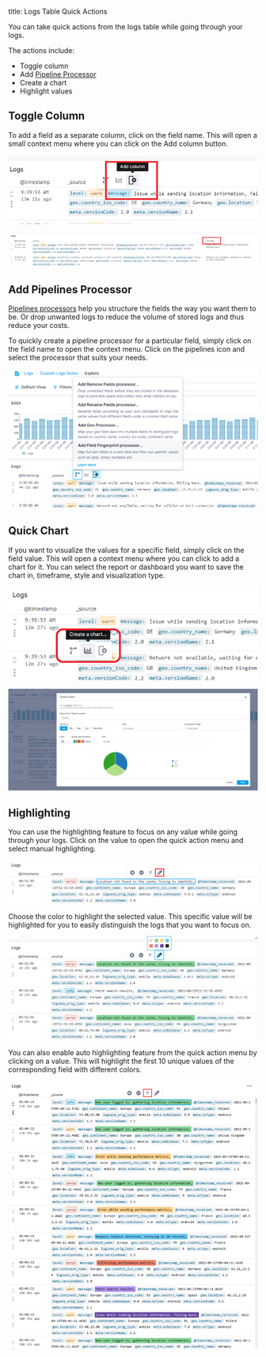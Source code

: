 title: Logs Table Quick Actions

You can take quick actions from the logs table while going through your logs.

The actions include:

  - Toggle column
  - Add [Pipeline Processor](../logs/pipelines)
  - Create a chart
  - Highlight values

## Toggle Column

To add a field as a separate column, click on the field name. This will open a small context menu where you can click on the Add column button. 

![toggle_column](../images/logs/logs-table-quick-actions_1.png)

![new column](../images/logs/logs-table-quick-actions_2.png)

## Add Pipelines Processor

[Pipelines processors](../logs/pipelines) help you structure the fields the way you want them to be. Or drop unwanted logs to reduce the volume of stored logs and thus reduce your costs.

To quickly create a pipeline processor for a particular field, simply click on the field name to open the context menu. Click on the pipelines icon and select the processor that suits your needs. 

![pipelines](../images/logs/logs-table-quick-actions_3.png)

## Quick Chart

If you want to visualize the values for a specific field, simply click on the field value. This will open a context menu where you can click to add a chart for it.
You can select the report or dashboard you want to save the chart in, timeframe, style and visualization type.

![create chart](../images/logs/logs-table-quick-actions_4.png)

![quick chart builder](../images/logs/logs-table-quick-actions_5.png)

## Highlighting

You can use the highlighting feature to focus on any value while going through your logs.
Click on the value to open the quick action menu and select manual highlighting.

![highlight menu](../images/logs/logs-table-quick-actions_6.png)

Choose the color to highlight the selected value. This specific value will be highlighted for you to easily distinguish the logs that you want to focus on.

![manual highlighting](../images/logs/logs-table-quick-actions_7.png)

You can also enable auto highlighting feature from the quick action menu by clicking on a value. This will highlight the first 10 unique values of the corresponding field with different colors.

![auto highlighting](../images/logs/logs-table-quick-actions_8.png)
